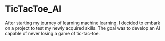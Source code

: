 # TicTacToe_AI
After starting my journey of learning machine learning, I decided to embark on a project to test my newly acquired skills. The goal was to develop an AI capable of never losing a game of tic-tac-toe.
